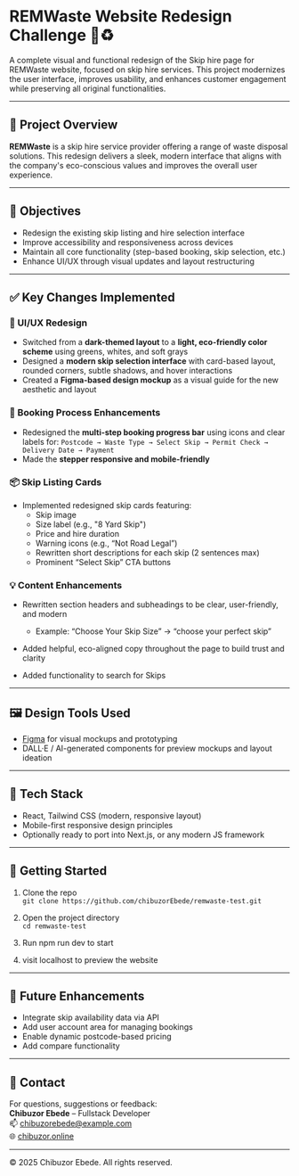 # REMWaste Website Redesign Challenge 🚛♻️

A complete visual and functional redesign of the Skip hire page for REMWaste website, focused on skip hire services. This project modernizes the user interface, improves usability, and enhances customer engagement while preserving all original functionalities.

---

## 📌 Project Overview

**REMWaste** is a skip hire service provider offering a range of waste disposal solutions. This redesign delivers a sleek, modern interface that aligns with the company's eco-conscious values and improves the overall user experience.

---

## 🎯 Objectives

- Redesign the existing skip listing and hire selection interface
- Improve accessibility and responsiveness across devices
- Maintain all core functionality (step-based booking, skip selection, etc.)
- Enhance UI/UX through visual updates and layout restructuring

---

## ✅ Key Changes Implemented

### 🎨 UI/UX Redesign

- Switched from a **dark-themed layout** to a **light, eco-friendly color scheme** using greens, whites, and soft grays
- Designed a **modern skip selection interface** with card-based layout, rounded corners, subtle shadows, and hover interactions
- Created a **Figma-based design mockup** as a visual guide for the new aesthetic and layout

### 🧭 Booking Process Enhancements

- Redesigned the **multi-step booking progress bar** using icons and clear labels for:
  `Postcode → Waste Type → Select Skip → Permit Check → Delivery Date → Payment`
- Made the **stepper responsive and mobile-friendly**

### 📦 Skip Listing Cards

- Implemented redesigned skip cards featuring:
  - Skip image
  - Size label (e.g., "8 Yard Skip")
  - Price and hire duration
  - Warning icons (e.g., “Not Road Legal”)
  - Rewritten short descriptions for each skip (2 sentences max)
  - Prominent “Select Skip” CTA buttons

### 💡 Content Enhancements

- Rewritten section headers and subheadings to be clear, user-friendly, and modern
  - Example: “Choose Your Skip Size” → “choose your perfect skip”
- Added helpful, eco-aligned copy throughout the page to build trust and clarity

- Added functionality to search for Skips

---

## 🖼️ Design Tools Used

- [Figma](https://figma.com) for visual mockups and prototyping
- DALL·E / AI-generated components for preview mockups and layout ideation

---

## 🧱 Tech Stack

- React, Tailwind CSS (modern, responsive layout)
- Mobile-first responsive design principles
- Optionally ready to port into Next.js, or any modern JS framework

---

## 🚀 Getting Started

1. Clone the repo  
   `git clone https://github.com/chibuzorEbede/remwaste-test.git`

2. Open the project directory  
   `cd remwaste-test`

3. Run npm run dev to start

4. visit localhost to preview the website

---

## 📌 Future Enhancements

- Integrate skip availability data via API
- Add user account area for managing bookings
- Enable dynamic postcode-based pricing
- Add compare functionality

---

## 📧 Contact

For questions, suggestions or feedback:  
**Chibuzor Ebede** – Fullstack Developer  
📫 chibuzorebede@example.com  
🌐 [chibuzor.online](https://chibuzor.online)

---

© 2025 Chibuzor Ebede. All rights reserved.
